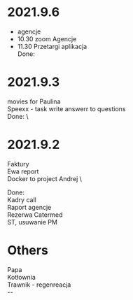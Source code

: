 # 2021.9.6
- agencje 
- 10.30 zoom Agencje
- 11.30 Przetargi aplikacja 
</br>Done:

# 2021.9.3
movies for Paulina \
Speexx - task  write answerr to questions \
Done: \

# 2021.9.2
Faktury \
Ewa report \
Docker to project Andrej \

Done: \
Kadry call \
Raport agencje \
Rezerwa Catermed \
ST, usuwanie PM

# Others
Papa </br>
Kotłownia </br>
Trawnik - regenreacja </br>
--</br>
